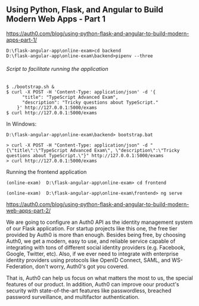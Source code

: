 ## Using Python, Flask, and Angular to Build Modern Web Apps - Part 1

https://auth0.com/blog/using-python-flask-and-angular-to-build-modern-apps-part-1/

    D:\flask-angular-app\online-exam>cd backend    
    D:\flask-angular-app\online-exam\backend>pipenv --three

###### Script to facilitate running the application

    $ ./bootstrap.sh &
    $ curl -X POST -H 'Content-Type: application/json' -d '{
          "title": "TypeScript Advanced Exam",
          "description": "Tricky questions about TypeScript."
        }' http://127.0.0.1:5000/exams
    $ curl http://127.0.0.1:5000/exams

In Windows:
    
    D:\flask-angular-app\online-exam\backend> bootstrap.bat
    
    > curl -X POST -H "Content-Type: application/json" -d "{\"title\":\"TypeScript Advanced Exam\", \"description\":\"Tricky questions about TypeScript.\"}" http://127.0.0.1:5000/exams
    > curl http://127.0.0.1:5000/exams


Running the frontend application

    (online-exam)  D:\flask-angular-app\online-exam> cd frontend
    
    (online-exam)  D:\flask-angular-app\online-exam\frontend> ng serve


https://auth0.com/blog/using-python-flask-and-angular-to-build-modern-web-apps-part-2/

We are going to configure an Auth0 API as the identity management system of our Flask application. For startup projects 
like this one, the free tier provided by Auth0 is more than enough. Besides being free, by choosing Auth0, 
we get a modern, easy to use, and reliable service capable of integrating with tons of different social identity 
providers (e.g. Facebook, Google, Twitter, etc). Also, if we ever need to integrate with enterprise identity 
providers using protocols like OpenID Connect, SAML, and WS-Federation, don't worry, Auth0's got you covered.

That is, Auth0 can help us focus on what matters the most to us, the special features of our product. 
In addition, Auth0 can improve oour product's security with state-of-the-art features like passwordless, 
breached password surveillance, and multifactor authentication.